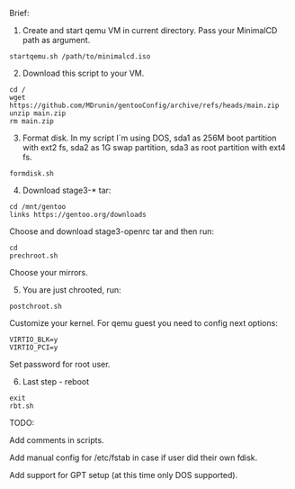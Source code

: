 Brief:

1. Create and start qemu VM in current directory. Pass your MinimalCD path as argument.
```
startqemu.sh /path/to/minimalcd.iso
```
2. Download this script to your VM.
```
cd /
wget https://github.com/MDrunin/gentooConfig/archive/refs/heads/main.zip
unzip main.zip
rm main.zip
```
3. Format disk. In my script I`m using DOS, sda1 as 256M boot partition with ext2 fs, sda2 as 1G swap partition, sda3 as root partition with ext4 fs.
```
formdisk.sh
```
4. Download stage3-* tar:
```
cd /mnt/gentoo
links https://gentoo.org/downloads
```
Choose and download stage3-openrc tar and then run:
```
cd
prechroot.sh
```
Choose your mirrors.

5. You are just chrooted, run:
```
postchroot.sh
```
Customize your kernel.
For qemu guest you need to config next options:
```
VIRTIO_BLK=y
VIRTIO_PCI=y
```
Set password for root user.

6. Last step - reboot
```
exit
rbt.sh
```


TODO:

Add comments in scripts.

Add manual config for /etc/fstab in case if user did their own fdisk.

Add support for GPT setup (at this time only DOS supported).

